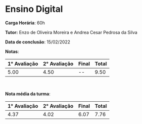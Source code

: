 # Ensino Digital

**Carga Horária**: 60h

**Tutor:** Enzo de Oliveira Moreira e Andrea Cesar Pedrosa da Silva

**Data de conclusão**: 15/02/2022

**Notas**:

| 1° Avaliação | 2° Avaliação | Final | Total |
| ------------ | ------------ | :---- | ----- |
| 5.00         | 4.50         | --    | 9.50  |

<br>

**Nota média da turma**:

| 1° Avaliação | 2° Avaliação | Final | Total |
| ------------ | ------------ | :---- | ----- |
| 4.37         | 4.02         | 6.07  | 7.76  |
